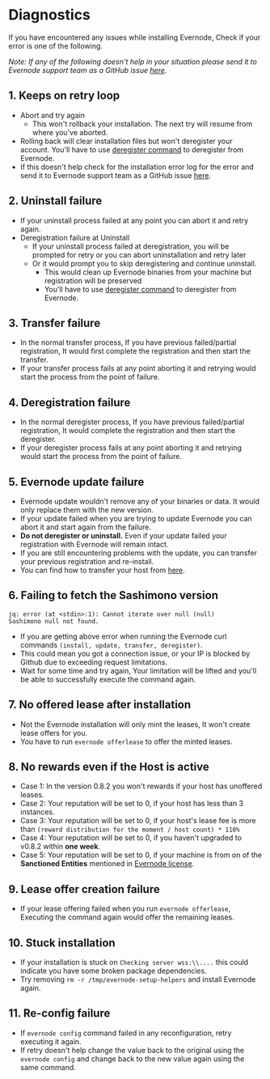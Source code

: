 # Diagnostics

If you have encountered any issues while installing Evernode, Check if your error is one of the following.

_Note: If any of the following doesn't help in your situation please send it to Evernode support team as a GitHub issue [here](https://github.com/EvernodeXRPL/evernode-host/issues)._

## 1. Keeps on retry loop
- Abort and try again
  - This won't rollback your installation. The next try will resume from where you've aborted.
- Rolling back will clear installation files but won't deregister your account. You'll have to use [deregister command](./maintenance.md#deregister-a-host) to deregister from Evernode.
- If this doesn't help check for the installation error log for the error and send it to Evernode support team as a GitHub issue [here](https://github.com/EvernodeXRPL/evernode-host/issues).

## 2. Uninstall failure
- If your uninstall process failed at any point you can abort it and retry again.
- Deregistration failure at Uninstall
  - If your uninstall process failed at deregistration, you will be prompted for retry or you can abort uninstallation and retry later
  - Or it would prompt you to skip deregistering and continue uninstall.
    - This would clean up Evernode binaries from your machine but registration will be preserved
    - You'll have to use [deregister command](./maintenance.md#deregister-a-host) to deregister from Evernode.
      
## 3. Transfer failure
- In the normal transfer process, If you have previous failed/partial registration, It would first complete the registration and then start the transfer.
- If your transfer process fails at any point aborting it and retrying would start the process from the point of failure.
  
## 4. Deregistration failure
- In the normal deregister process, If you have previous failed/partial registration, It would complete the registration and then start the deregister.
- If your deregister process fails at any point aborting it and retrying would start the process from the point of failure.
      
## 5. Evernode update failure
- Evernode update wouldn't remove any of your binaries or data. It would only replace them with the new version.
- If your update failed when you are trying to update Evernode you can abort it and start again from the failure.
- **Do not deregister or uninstall.** Even if your update failed your registration with Evernode will remain intact.
- If you are still encountering problems with the update, you can transfer your previous registration and re-install.
- You can find how to transfer your host from [here](maintenance.md#transfer-the-host-registration).

## 6. Failing to fetch the Sashimono version
```
jq: error (at <stdin>:1): Cannot iterate over null (null)
Sashimono null not found.
```
- If you are getting above error when running the Evernode curl commands `(install, update, transfer, deregister)`.
- This could mean you got a connection issue, or your IP is blocked by Github due to exceeding request limitations.
- Wait for some time and try again, Your limitation will be lifted and you'll be able to successfully execute the command again.

## 7. No offered lease after installation
- Not the Evernode installation will only mint the leases, It won't create lease offers for you.
- You have to run `evernode offerlease` to offer the minted leases.

## 8. No rewards even if the Host is active
- Case 1: In the version 0.8.2 you won't rewards if your host has unoffered leases.
- Case 2: Your reputation will be set to 0, if your host has less than 3 instances.
- Case 3: Your reputation will be set to 0, if your host's lease fee is more than `(reward distribution for the moment / host count) * 110%`
- Case 4: Your reputation will be set to 0, if you haven't upgraded to v0.8.2 within **one week**.
- Case 5: Your reputation will be set to 0, if your machine is from on of the **Sanctioned Entities** mentioned in [Evernode license](https://raw.githubusercontent.com/EvernodeXRPL/evernode-test-resources/main/license/evernode-license.pdf).
  
## 9. Lease offer creation failure
- If your lease offering failed when you run `evernode offerlease`, Executing the command again would offer the remaining leases.
    
## 10. Stuck installation
- If your installation is stuck on `Checking server wss:\\....` this could indicate you have some broken package dependencies.
- Try removing `rm -r /tmp/evernode-setup-helpers` and install Evernode again.

## 11. Re-config failure
- If `evernode config` command failed in any reconfiguration, retry executing it again.
- If retry doesn't help change the value back to the original using the `evernode config` and change back to the new value again using the same command.
